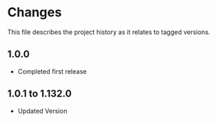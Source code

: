 # Changes
This file describes the project history as it relates to tagged versions.

## 1.0.0
- Completed first release

## 1.0.1 to 1.132.0
- Updated Version
